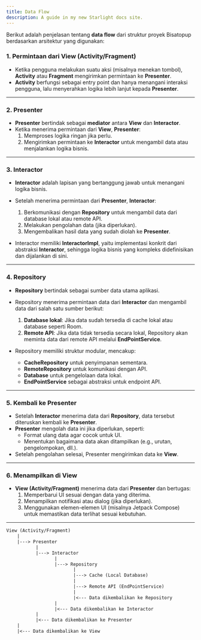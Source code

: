 ```yaml
---
title: Data Flow
description: A guide in my new Starlight docs site.
---
```

Berikut adalah penjelasan tentang **data flow** dari struktur proyek Bisatopup berdasarkan arsitektur yang digunakan:

### **1. Permintaan dari View (Activity/Fragment)**
- Ketika pengguna melakukan suatu aksi (misalnya menekan tombol), **Activity** atau **Fragment** mengirimkan permintaan ke **Presenter**.
- **Activity** berfungsi sebagai entry point dan hanya menangani interaksi pengguna, lalu menyerahkan logika lebih lanjut kepada **Presenter**.

---

### **2. Presenter**
- **Presenter** bertindak sebagai **mediator** antara **View** dan **Interactor**.
- Ketika menerima permintaan dari **View**, **Presenter**:
  1. Memproses logika ringan jika perlu.
  2. Mengirimkan permintaan ke **Interactor** untuk mengambil data atau menjalankan logika bisnis.

---

### **3. Interactor**
- **Interactor** adalah lapisan yang bertanggung jawab untuk menangani logika bisnis.
- Setelah menerima permintaan dari **Presenter**, **Interactor**:
  1. Berkomunikasi dengan **Repository** untuk mengambil data dari database lokal atau remote API.
  2. Melakukan pengolahan data (jika diperlukan).
  3. Mengembalikan hasil data yang sudah diolah ke **Presenter**.

- Interactor memiliki **InteractorImpl**, yaitu implementasi konkrit dari abstraksi **Interactor**, sehingga logika bisnis yang kompleks didefinisikan dan dijalankan di sini.

---

### **4. Repository**
- **Repository** bertindak sebagai sumber data utama aplikasi.
- Repository menerima permintaan data dari **Interactor** dan mengambil data dari salah satu sumber berikut:
  1. **Database lokal**: Jika data sudah tersedia di cache lokal atau database seperti Room.
  2. **Remote API**: Jika data tidak tersedia secara lokal, Repository akan meminta data dari remote API melalui **EndPointService**.

- Repository memiliki struktur modular, mencakup:
  - **CacheRepository** untuk penyimpanan sementara.
  - **RemoteRepository** untuk komunikasi dengan API.
  - **Database** untuk pengelolaan data lokal.
  - **EndPointService** sebagai abstraksi untuk endpoint API.

---

### **5. Kembali ke Presenter**
- Setelah **Interactor** menerima data dari **Repository**, data tersebut diteruskan kembali ke **Presenter**.
- **Presenter** mengolah data ini jika diperlukan, seperti:
  - Format ulang data agar cocok untuk UI.
  - Menentukan bagaimana data akan ditampilkan (e.g., urutan, pengelompokan, dll.).
- Setelah pengolahan selesai, Presenter mengirimkan data ke **View**.

---

### **6. Menampilkan di View**
- **View (Activity/Fragment)** menerima data dari **Presenter** dan bertugas:
  1. Memperbarui UI sesuai dengan data yang diterima.
  2. Menampilkan notifikasi atau dialog (jika diperlukan).
  3. Menggunakan elemen-elemen UI (misalnya Jetpack Compose) untuk memastikan data terlihat sesuai kebutuhan.

---
```txt
View (Activity/Fragment)
    |
    |---> Presenter
           |
           |---> Interactor
                  |
                  |---> Repository
                         |  
                         |---> Cache (Local Database)
                         |
                         |---> Remote API (EndPointService)
                         |
                         |<--- Data dikembalikan ke Repository
                  |
                  |<--- Data dikembalikan ke Interactor
           |
           |<--- Data dikembalikan ke Presenter
    |
    |<--- Data dikembalikan ke View
```
